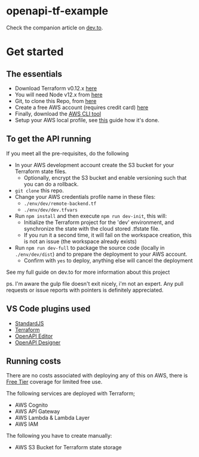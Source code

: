 # openapi-tf-example

Check the companion article on [dev.to](https://dev.to/rolfstreefkerk/openapi-with-terraform-on-aws-api-gateway-17je).

# Get started

## The essentials

- Download Terraform v0.12.x [here](https://www.terraform.io/downloads.html)
- You will need Node v12.x from [here](https://nodejs.org/en/download/)
- Git, to clone this Repo, from [here](https://git-scm.com/downloads)
- Create a free AWS account (requires credit card) [here](https://aws.amazon.com/)
- Finally, download the [AWS CLI tool](https://aws.amazon.com/cli/) 
- Setup your AWS local profile, see [this](https://docs.aws.amazon.com/cli/latest/userguide/cli-configure-profiles.html) guide how it's done.

## To get the API running
If you meet all the pre-requisites, do the following

- In your AWS development account create the S3 bucket for your Terraform state files.
  - Optionally, encrypt the S3 bucket and enable versioning such that you can do a rollback.
- ```git clone``` this repo.
- Change your AWS credentials profile name in these files: 
  - ```./env/dev/remote-backend.tf```
  - ```./env/dev/dev.tfvars```
- Run ``` npm install ``` and then execute ``` npm run dev-init ```, this will:
  - Initialize the Terraform project for the 'dev' environment, and synchronize the state with the cloud stored .tfstate file.
  - If you run it a second time, it will fail on the workspace creation, this is not an issue (the workspace already exists)
- Run ```npm run dev-full``` to package the source code (locally in ```./env/dev/dist```) and to prepare the deployment to your AWS account.
  - Confirm with ```yes``` to deploy, anything else will cancel the deployment

See my full guide on dev.to for more information about this project

ps. I'm aware the gulp file doesn't exit nicely, i'm not an expert. Any pull requests or issue reports with pointers is definitely appreciated.

## VS Code plugins used

- [StandardJS](https://marketplace.visualstudio.com/items?itemName=chenxsan.vscode-standardjs)
- [Terraform](https://marketplace.visualstudio.com/items?itemName=mauve.terraform)
- [OpenAPI Editor](https://marketplace.visualstudio.com/items?itemName=42Crunch.vscode-openapi)
- [OpenAPI Designer](https://marketplace.visualstudio.com/items?itemName=philosowaffle.openapi-designer)

## Running costs

There are no costs associated with deploying any of this on AWS, there is [Free Tier](https://aws.amazon.com/free) coverage for limited free use.

The following services are deployed with Terraform;
- AWS Cognito
- AWS API Gateway
- AWS Lambda & Lambda Layer
- AWS IAM

The following you have to create manually:
- AWS S3 Bucket for Terraform state storage
